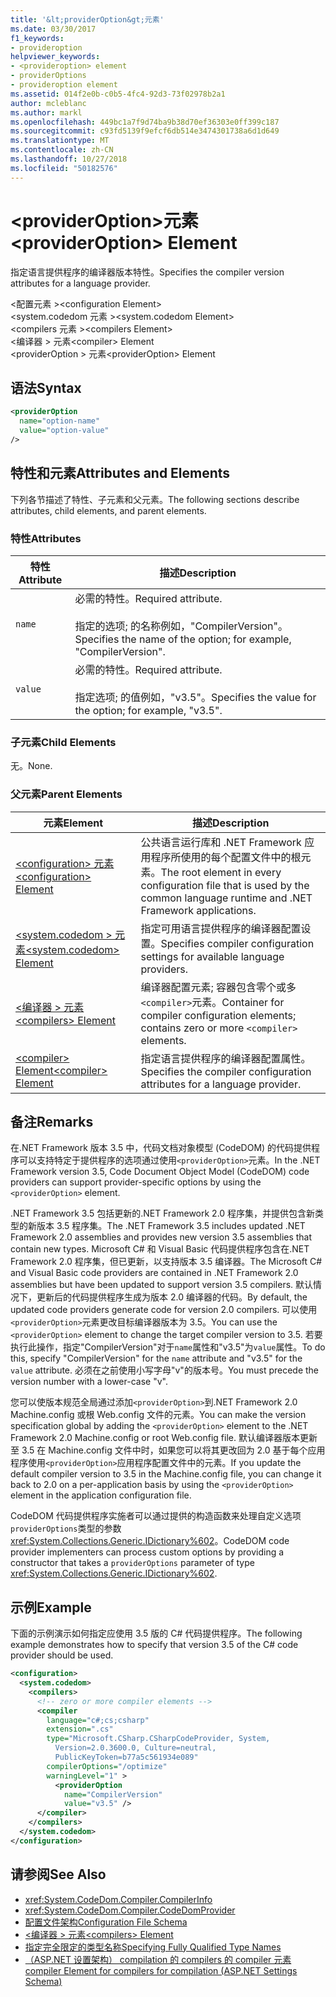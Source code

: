 ```yaml
---
title: '&lt;providerOption&gt;元素'
ms.date: 03/30/2017
f1_keywords:
- provideroption
helpviewer_keywords:
- <provideroption> element
- providerOptions
- provideroption element
ms.assetid: 014f2e0b-c0b5-4fc4-92d3-73f02978b2a1
author: mcleblanc
ms.author: markl
ms.openlocfilehash: 449bc1a7f9d74ba9b38d70ef36303e0ff399c187
ms.sourcegitcommit: c93fd5139f9efcf6db514e3474301738a6d1d649
ms.translationtype: MT
ms.contentlocale: zh-CN
ms.lasthandoff: 10/27/2018
ms.locfileid: "50182576"
---
```

# <a name="ltprovideroptiongt-element"></a><span data-ttu-id="cb17f-102">&lt;providerOption&gt;元素</span><span class="sxs-lookup"><span data-stu-id="cb17f-102">&lt;providerOption&gt; Element</span></span>
<span data-ttu-id="cb17f-103">指定语言提供程序的编译器版本特性。</span><span class="sxs-lookup"><span data-stu-id="cb17f-103">Specifies the compiler version attributes for a language provider.</span></span>  
  
 <span data-ttu-id="cb17f-104">\<配置元素 ></span><span class="sxs-lookup"><span data-stu-id="cb17f-104">\<configuration Element></span></span>  
<span data-ttu-id="cb17f-105">\<system.codedom 元素 ></span><span class="sxs-lookup"><span data-stu-id="cb17f-105">\<system.codedom Element></span></span>  
<span data-ttu-id="cb17f-106">\<compilers 元素 ></span><span class="sxs-lookup"><span data-stu-id="cb17f-106">\<compilers Element></span></span>  
<span data-ttu-id="cb17f-107">\<编译器 > 元素</span><span class="sxs-lookup"><span data-stu-id="cb17f-107">\<compiler> Element</span></span>  
<span data-ttu-id="cb17f-108">\<providerOption > 元素</span><span class="sxs-lookup"><span data-stu-id="cb17f-108">\<providerOption> Element</span></span>  
  
## <a name="syntax"></a><span data-ttu-id="cb17f-109">语法</span><span class="sxs-lookup"><span data-stu-id="cb17f-109">Syntax</span></span>  
  
```xml  
<providerOption  
  name="option-name"  
  value="option-value"  
/>  
```  
  
## <a name="attributes-and-elements"></a><span data-ttu-id="cb17f-110">特性和元素</span><span class="sxs-lookup"><span data-stu-id="cb17f-110">Attributes and Elements</span></span>  
 <span data-ttu-id="cb17f-111">下列各节描述了特性、子元素和父元素。</span><span class="sxs-lookup"><span data-stu-id="cb17f-111">The following sections describe attributes, child elements, and parent elements.</span></span>  
  
### <a name="attributes"></a><span data-ttu-id="cb17f-112">特性</span><span class="sxs-lookup"><span data-stu-id="cb17f-112">Attributes</span></span>  
  
|<span data-ttu-id="cb17f-113">特性</span><span class="sxs-lookup"><span data-stu-id="cb17f-113">Attribute</span></span>|<span data-ttu-id="cb17f-114">描述</span><span class="sxs-lookup"><span data-stu-id="cb17f-114">Description</span></span>|  
|---------------|-----------------|  
|`name`|<span data-ttu-id="cb17f-115">必需的特性。</span><span class="sxs-lookup"><span data-stu-id="cb17f-115">Required attribute.</span></span><br /><br /> <span data-ttu-id="cb17f-116">指定的选项; 的名称例如，"CompilerVersion"。</span><span class="sxs-lookup"><span data-stu-id="cb17f-116">Specifies the name of the option; for example, "CompilerVersion".</span></span>|  
|`value`|<span data-ttu-id="cb17f-117">必需的特性。</span><span class="sxs-lookup"><span data-stu-id="cb17f-117">Required attribute.</span></span><br /><br /> <span data-ttu-id="cb17f-118">指定选项; 的值例如，"v3.5"。</span><span class="sxs-lookup"><span data-stu-id="cb17f-118">Specifies the value for the option; for example, "v3.5".</span></span>|  
  
### <a name="child-elements"></a><span data-ttu-id="cb17f-119">子元素</span><span class="sxs-lookup"><span data-stu-id="cb17f-119">Child Elements</span></span>  
 <span data-ttu-id="cb17f-120">无。</span><span class="sxs-lookup"><span data-stu-id="cb17f-120">None.</span></span>  
  
### <a name="parent-elements"></a><span data-ttu-id="cb17f-121">父元素</span><span class="sxs-lookup"><span data-stu-id="cb17f-121">Parent Elements</span></span>  
  
|<span data-ttu-id="cb17f-122">元素</span><span class="sxs-lookup"><span data-stu-id="cb17f-122">Element</span></span>|<span data-ttu-id="cb17f-123">描述</span><span class="sxs-lookup"><span data-stu-id="cb17f-123">Description</span></span>|  
|-------------|-----------------|  
|[<span data-ttu-id="cb17f-124">\<configuration> 元素</span><span class="sxs-lookup"><span data-stu-id="cb17f-124">\<configuration> Element</span></span>](../../../../../docs/framework/configure-apps/file-schema/configuration-element.md)|<span data-ttu-id="cb17f-125">公共语言运行库和 .NET Framework 应用程序所使用的每个配置文件中的根元素。</span><span class="sxs-lookup"><span data-stu-id="cb17f-125">The root element in every configuration file that is used by the common language runtime and .NET Framework applications.</span></span>|  
|[<span data-ttu-id="cb17f-126">\<system.codedom > 元素</span><span class="sxs-lookup"><span data-stu-id="cb17f-126">\<system.codedom> Element</span></span>](../../../../../docs/framework/configure-apps/file-schema/compiler/system-codedom-element.md)|<span data-ttu-id="cb17f-127">指定可用语言提供程序的编译器配置设置。</span><span class="sxs-lookup"><span data-stu-id="cb17f-127">Specifies compiler configuration settings for available language providers.</span></span>|  
|[<span data-ttu-id="cb17f-128">\<编译器 > 元素</span><span class="sxs-lookup"><span data-stu-id="cb17f-128">\<compilers> Element</span></span>](../../../../../docs/framework/configure-apps/file-schema/compiler/compilers-element.md)|<span data-ttu-id="cb17f-129">编译器配置元素; 容器包含零个或多`<compiler>`元素。</span><span class="sxs-lookup"><span data-stu-id="cb17f-129">Container for compiler configuration elements; contains zero or more `<compiler>` elements.</span></span>|  
|[<span data-ttu-id="cb17f-130">\<compiler> Element</span><span class="sxs-lookup"><span data-stu-id="cb17f-130">\<compiler> Element</span></span>](../../../../../docs/framework/configure-apps/file-schema/compiler/compiler-element.md)|<span data-ttu-id="cb17f-131">指定语言提供程序的编译器配置属性。</span><span class="sxs-lookup"><span data-stu-id="cb17f-131">Specifies the compiler configuration attributes for a language provider.</span></span>|  
  
## <a name="remarks"></a><span data-ttu-id="cb17f-132">备注</span><span class="sxs-lookup"><span data-stu-id="cb17f-132">Remarks</span></span>  
 <span data-ttu-id="cb17f-133">在.NET Framework 版本 3.5 中，代码文档对象模型 (CodeDOM) 的代码提供程序可以支持特定于提供程序的选项通过使用`<providerOption>`元素。</span><span class="sxs-lookup"><span data-stu-id="cb17f-133">In the .NET Framework version 3.5, Code Document Object Model (CodeDOM) code providers can support provider-specific options by using the `<providerOption>` element.</span></span>  
  
 <span data-ttu-id="cb17f-134">.NET Framework 3.5 包括更新的.NET Framework 2.0 程序集，并提供包含新类型的新版本 3.5 程序集。</span><span class="sxs-lookup"><span data-stu-id="cb17f-134">The .NET Framework 3.5 includes updated .NET Framework 2.0 assemblies and provides new version 3.5 assemblies that contain new types.</span></span> <span data-ttu-id="cb17f-135">Microsoft C# 和 Visual Basic 代码提供程序包含在.NET Framework 2.0 程序集，但已更新，以支持版本 3.5 编译器。</span><span class="sxs-lookup"><span data-stu-id="cb17f-135">The Microsoft C# and Visual Basic code providers are contained in .NET Framework 2.0 assemblies but have been updated to support version 3.5 compilers.</span></span> <span data-ttu-id="cb17f-136">默认情况下，更新后的代码提供程序生成为版本 2.0 编译器的代码。</span><span class="sxs-lookup"><span data-stu-id="cb17f-136">By default, the updated code providers generate code for version 2.0 compilers.</span></span> <span data-ttu-id="cb17f-137">可以使用`<providerOption>`元素更改目标编译器版本为 3.5。</span><span class="sxs-lookup"><span data-stu-id="cb17f-137">You can use the `<providerOption>` element to change the target compiler version to 3.5.</span></span> <span data-ttu-id="cb17f-138">若要执行此操作，指定"CompilerVersion"对于`name`属性和"v3.5"为`value`属性。</span><span class="sxs-lookup"><span data-stu-id="cb17f-138">To do this, specify "CompilerVersion" for the `name` attribute and "v3.5" for the `value` attribute.</span></span> <span data-ttu-id="cb17f-139">必须在之前使用小写字母"v"的版本号。</span><span class="sxs-lookup"><span data-stu-id="cb17f-139">You must precede the version number with a lower-case "v".</span></span>  
  
 <span data-ttu-id="cb17f-140">您可以使版本规范全局通过添加`<providerOption>`到.NET Framework 2.0 Machine.config 或根 Web.config 文件的元素。</span><span class="sxs-lookup"><span data-stu-id="cb17f-140">You can make the version specification global by adding the `<providerOption>` element to the .NET Framework 2.0 Machine.config or root Web.config file.</span></span> <span data-ttu-id="cb17f-141">默认编译器版本更新至 3.5 在 Machine.config 文件中时，如果您可以将其更改回为 2.0 基于每个应用程序使用`<providerOption>`应用程序配置文件中的元素。</span><span class="sxs-lookup"><span data-stu-id="cb17f-141">If you update the default compiler version to 3.5 in the Machine.config file, you can change it back to 2.0 on a per-application basis by using the `<providerOption>` element in the application configuration file.</span></span>  
  
 <span data-ttu-id="cb17f-142">CodeDOM 代码提供程序实施者可以通过提供的构造函数来处理自定义选项`providerOptions`类型的参数<xref:System.Collections.Generic.IDictionary%602>。</span><span class="sxs-lookup"><span data-stu-id="cb17f-142">CodeDOM code provider implementers can process custom options by providing a constructor that takes a `providerOptions` parameter of type <xref:System.Collections.Generic.IDictionary%602>.</span></span>  
  
## <a name="example"></a><span data-ttu-id="cb17f-143">示例</span><span class="sxs-lookup"><span data-stu-id="cb17f-143">Example</span></span>  
 <span data-ttu-id="cb17f-144">下面的示例演示如何指定应使用 3.5 版的 C# 代码提供程序。</span><span class="sxs-lookup"><span data-stu-id="cb17f-144">The following example demonstrates how to specify that version 3.5 of the C# code provider should be used.</span></span>  
  
```xml  
<configuration>  
  <system.codedom>  
    <compilers>  
      <!-- zero or more compiler elements -->  
      <compiler  
        language="c#;cs;csharp"  
        extension=".cs"  
        type="Microsoft.CSharp.CSharpCodeProvider, System,   
          Version=2.0.3600.0, Culture=neutral,   
          PublicKeyToken=b77a5c561934e089"  
        compilerOptions="/optimize"  
        warningLevel="1" >  
          <providerOption  
            name="CompilerVersion"  
            value="v3.5" />  
      </compiler>  
    </compilers>  
  </system.codedom>  
</configuration>  
```  
  
## <a name="see-also"></a><span data-ttu-id="cb17f-145">请参阅</span><span class="sxs-lookup"><span data-stu-id="cb17f-145">See Also</span></span>  
- <xref:System.CodeDom.Compiler.CompilerInfo>  
- <xref:System.CodeDom.Compiler.CodeDomProvider>  
- [<span data-ttu-id="cb17f-146">配置文件架构</span><span class="sxs-lookup"><span data-stu-id="cb17f-146">Configuration File Schema</span></span>](../../../../../docs/framework/configure-apps/file-schema/index.md)  
- [<span data-ttu-id="cb17f-147">\<编译器 > 元素</span><span class="sxs-lookup"><span data-stu-id="cb17f-147">\<compilers> Element</span></span>](../../../../../docs/framework/configure-apps/file-schema/compiler/compilers-element.md)  
- [<span data-ttu-id="cb17f-148">指定完全限定的类型名称</span><span class="sxs-lookup"><span data-stu-id="cb17f-148">Specifying Fully Qualified Type Names</span></span>](../../../../../docs/framework/reflection-and-codedom/specifying-fully-qualified-type-names.md)  
- [<span data-ttu-id="cb17f-149">（ASP.NET 设置架构） compilation 的 compilers 的 compiler 元素</span><span class="sxs-lookup"><span data-stu-id="cb17f-149">compiler Element for compilers for compilation (ASP.NET Settings Schema)</span></span>](https://msdn.microsoft.com/library/f7d6b078-5d42-4134-b3f7-62e1aba1df1e)
